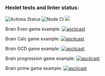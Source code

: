 ### Hexlet tests and linter status:
![Actions Status](https://github.com/apupko/frontend-project-lvl1/workflows/hexlet-check/badge.svg)
![Node CI](https://github.com/apupko/frontend-project-lvl1/workflows/Node%20CI/badge.svg)
<a href="https://codeclimate.com/github/codeclimate/codeclimate/maintainability"><img src="https://api.codeclimate.com/v1/badges/a99a88d28ad37a79dbf6/maintainability" /></a>

Brain Even game example:
[![asciicast](https://asciinema.org/a/B59iIejKgpm61vhyqqJdcRhoU.png)](https://asciinema.org/a/B59iIejKgpm61vhyqqJdcRhoU)


Brain Calc game example:
[![asciicast](https://asciinema.org/a/eUzcJXlVFT8wP8550fJxt9dJF.png)](https://asciinema.org/a/eUzcJXlVFT8wP8550fJxt9dJF)


Brain GCD game example:
[![asciicast](https://asciinema.org/a/WgN4t3XEGt6MHVrRATNES2EFg.png)](https://asciinema.org/a/WgN4t3XEGt6MHVrRATNES2EFg)


Brain progression game example:
[![asciicast](https://asciinema.org/a/Ro0p4HfiH6V1awJosevUZ7XUS.png)](https://asciinema.org/a/Ro0p4HfiH6V1awJosevUZ7XUS)


Brain prime game example:
[![asciicast](https://asciinema.org/a/ihDBElEIRIfvYgk0awwdHrhMI.png)](https://asciinema.org/a/ihDBElEIRIfvYgk0awwdHrhMI)
